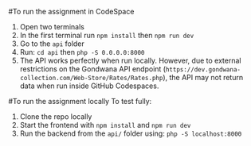 #To run the assignment in CodeSpace
1. Open two terminals  
2. In the first terminal run `npm install` then `npm run dev`  
3. Go to the `api` folder  
4. Run: `cd api` then `php -S 0.0.0.0:8000`  
5. The API works perfectly when run locally.
   However, due to external restrictions on the Gondwana API endpoint
    (`https://dev.gondwana-collection.com/Web-Store/Rates/Rates.php`),
    the API may not return data when run inside GitHub Codespaces.

#To run the assignment locally
To test fully:
1. Clone the repo locally
2. Start the frontend with `npm install` and `npm run dev`
3. Run the backend from the `api/` folder using: `php -S localhost:8000`
